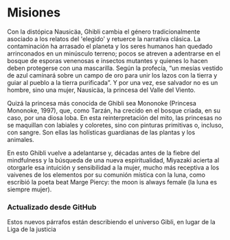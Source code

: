 # Misiones

Con la distópica Nausicäa, Ghibli cambia el género tradicionalmente asociado a los relatos del 'elegido' y retuerce la narrativa clásica. La contaminación ha arrasado el planeta y los seres humanos han quedado arrinconados en un minúsculo terreno; pocos se atreven a adentrarse en el bosque de esporas venenosas e insectos mutantes y quienes lo hacen deben protegerse con una mascarilla. Según la profecía, “un mesías vestido de azul caminará sobre un campo de oro para unir los lazos con la tierra y guiar al pueblo a la tierra purificada”. Y por una vez, ese salvador no es un hombre, sino una mujer, Nausicäa, la princesa del Valle del Viento.

Quizá la princesa más conocida de Ghibli sea Mononoke (Princesa Mononoke, 1997), que, como Tarzán, ha crecido en el bosque criada, en su caso, por una diosa loba. En esta reinterpretación del mito, las princesas no se maquillan con labiales y coloretes, sino con pinturas primitivas o, incluso, con sangre. Son ellas las holísticas guardianas de las plantas y los animales.

En esto Ghibli vuelve a adelantarse y, décadas antes de la fiebre del mindfulness y la búsqueda de una nueva espiritualidad, Miyazaki acierta al otorgarle esa intuición y sensibilidad a la mujer, mucho más receptiva a los vaivenes de los elementos por su comunión mística con la luna, como escribió la poeta beat Marge Piercy: the moon is always female (la luna es siempre mujer).
### Actualizado desde GitHub
Estos nuevos párrafos están describiendo el universo Gibli, en lugar de la Liga de la justicia
